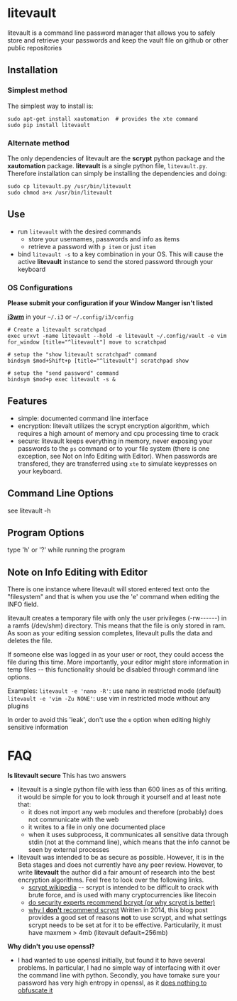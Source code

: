 # litevault

litevault is a command line password manager that allows you to safely store
and retrieve your passwords and keep the vault file on github or other public
repositories

## Installation
### Simplest method
The simplest way to install is:
```
sudo apt-get install xautomation  # provides the xte command
sudo pip install litevault
```

### Alternate method
The only dependencies of litevault are the **scrypt** python package and
the **xautomation** package. **litevault** is a single python file,
`litevault.py`. Therefore installation can simply be installing the
dependencies and doing:
```
sudo cp litevault.py /usr/bin/litevault
sudo chmod a+x /usr/bin/litevault
```

## Use
- run `litevault` with the desired commands
    - store your usernames, passwords and info as items
    - retrieve a password with `p item` or just `item`
- bind `litevault -s` to a key combination in your OS. This will cause
    the active **litevault** instance to send the stored password
    through your keyboard

### OS Configurations
**Please submit your configuration if your Window Manger isn't listed**


**[i3wm](https://i3wm.org/)**
in your `~/.i3` or `~/.config/i3/config`
```
# Create a litevault scratchpad
exec urxvt -name litevault --hold -e litevault ~/.config/vault -e vim
for_window [title="^litevault"] move to scratchpad

# setup the "show litevault scratchpad" command
bindsym $mod+Shift+p [title="^litevault"] scratchpad show

# setup the "send password" command
bindsym $mod+p exec litevault -s &
```

## Features
- simple: documented command line interface
- encryption: litevalt utilizes the scrypt encryption algorithm, which
    requires a high amount of memory and cpu processing time to crack
- secure: litevault keeps everything in memory, never exposing your
    passwords to the `ps` command or to your file system (there is one
    exception, see Not on Info Editing with Editor). When passwords are
    transfered, they are transferred using `xte` to simulate keypresses on
    your keyboard.

## Command Line Options
see litevault -h

## Program Options
type 'h' or '?' while running the program

## Note on Info Editing with Editor
There is one instance where litevault will stored entered text onto the
"filesystem" and that is when you use the 'e' command when editing the INFO
field.

litevault creates a temporary file with only the user privileges (-rw------)
in a ramfs (/dev/shm) directory. This means that the file is only stored in ram.
As soon as your editing session completes, litevault pulls the data and deletes
the file.

If someone else was logged in as your user or root, they could access the file
during this time. More importantly, your editor might store information in temp
files -- this functionality should be disabled through command line options.

Examples:
    `litevault -e 'nano -R'`: use nano in restricted mode (default)
    `litevault -e 'vim -Zu NONE'`: use vim in restricted mode without any plugins

In order to avoid this 'leak', don't use the `e` option when editing highly
sensitive information

# FAQ
**Is litevault secure**
This has two answers
- litevault is a single python file with less than 600 lines as of this writing.
    it would be simple for you to look through it yourself and at least note
    that:
    - it does not import any web modules and therefore (probably) does not
        communicate with the web
    - it writes to a file in only one documented place
    - when it uses subprocess, it communicates all sensitive data through
        stdin (not at the command line), which means that the info cannot
        be seen by external processes
- litevault was intended to be as secure as possible. However, it is in the
    Beta stages and does not currently have any peer review. However, to
    write **litevault** the author did a fair amount of research into the best
    encryption algorithms. Feel free to look over the following links.
    - [scrypt wikipedia](https://en.wikipedia.org/wiki/Scrypt) -- scrypt is intended
        to be difficult to crack with brute force, and is used with many
        cryptocurrencies like litecoin
    - [do security experts recommend bcrypt (or why scrypt is better)](http://security.stackexchange.com/questions/4781/do-any-security-experts-recommend-bcrypt-for-password-storage)
    - [why I **don't** recommend scrypt](http://blog.ircmaxell.com/2014/03/why-i-dont-recommend-scrypt.html) Written in 2014, this blog post provides a good set of reasons **not** to use scrypt, and what settings scrypt needs to be set at for it to be effective. Particularily, it must have maxmem > 4mb (litevault default=256mb)

**Why didn't you use openssl?**
- I had wanted to use openssl initially, but found it to have several problems.
    In particular, I had no simple way of interfacing with it over the
    command line with python. Secondly, you have tomake sure your password has
    very high entropy in openssl, as it
    [does nothing to obfuscate it](http://security.stackexchange.com/questions/29106/openssl-recover-key-and-iv-by-passphrase)

